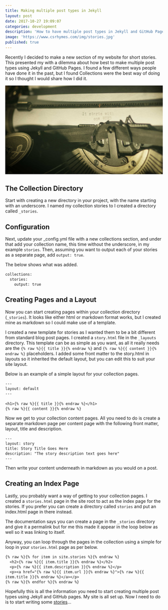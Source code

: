 ```yaml
---
title: Making multiple post types in Jekyll
layout: post
date: 2017-10-27 19:09:07
categories: development
description: 'How to have multiple post types in Jekyll and GitHub Pages using Collections'
image: 'https://www.csrhymes.com/img/stories.jpg'
published: true
---
```


Recently I decided to make a new section of my website for short stories. This presented my with a dilemma about how best to make multiple post types using Jekyll and GitHub Pages. I found a few different ways people have done it in the past, but I found Collections were the best way of doing it so I thought I would share how I did it.

![Stories](/img/stories.jpg)

## The Collection Directory

Start with creating a new directory in your project, with the name starting with an underscore. I named my collection stories to I created a directory called `_stories`.

## Configuration

Next, update your _config.yml file with a new collections section, and under that add your collection name, this time without the underscore, in my example `stories`. Then, assuming you want to output each of your stories as a separate page, add `output: true`.

The below shows what was added.

```
collections:
  stories:
    output: true
```

## Creating Pages and a Layout

Now you can start creating pages within your collection directory (`_stories`). It looks like either html or markdown format works, but I created mine as markdown so I could make use of a template.

I created a new template for stories as I wanted them to be a bit different from standard blog post pages. I created a `story.html` file in the `_layouts` directory. This template can be as simple as you want, as all it really needs are the `{% raw %}{{ title }}{% endraw %}` and `{% raw %}{{ content }}{% endraw %}` placeholders. I added some front matter to the story.html in layouts so it inherited the default layout, but you can edit this to suit your site layout.

Below is an example of a simple layout for your collection pages.

```
---
layout: default
---

<h1>{% raw %}{{ title }}{% endraw %}</h1>
{% raw %}{{ content }}{% endraw %}
```

Now we get to your collection content pages. All you need to do is create a separate markdown page per content page with the following front matter, layout, title and description.

```
---
layout: story
title: Story Title Goes Here
description: "The story description text goes here"
---
```

Then write your content underneath in markdown as you would on a post.

## Creating an Index Page

Lastly, you probably want a way of getting to your collection pages. I created a `stories.html` page in the site root to act as the index page for the stories. If you prefer you can create a directory called `stories` and put an index.html page in there instead.

The documentation says you can create a page in the `_stories` directory and give it a permalink but for me this made it appear in the loop below as well so it was linking to itself.

Anyway, you can loop through the pages in the collection using a simple for loop in your `stories.html` page as per below.

```
{% raw %}{% for item in site.stories %}{% endraw %}
  <h2>{% raw %}{{ item.title }}{% endraw %}</h2>
  <p>{% raw %}{{ item.description }}{% endraw %}</p>
  <p><a href="{% raw %}{{ item.url }}{% endraw %}">{% raw %}{{ item.title }}{% endraw %}</a></p>
{% raw %}{% endfor %}{% endraw %}
```

Hopefully this is all the information you need to start creating multiple post types using Jekyll and GitHub pages. My site is all set up. Now I need to do is to start writing some [stories](/stories/)...
